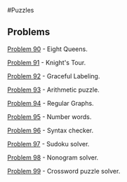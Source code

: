#Puzzles

## Problems

[Problem 90](p/p90.md) - Eight Queens. 

[Problem 91](p/p91.md) - Knight's Tour. 

[Problem 92](p/p92.md) - Graceful Labeling.

[Problem 93](p/p93.md) - Arithmetic puzzle.

[Problem 94](p/p94.md) - Regular Graphs.

[Problem 95](p/p95.md) - Number words.

[Problem 96](p/p96.md) - Syntax checker.

[Problem 97](p/p97.md) - Sudoku solver.

[Problem 98](p/p98.md) - Nonogram solver.

[Problem 99](p/p99.md) - Crossword puzzle solver.